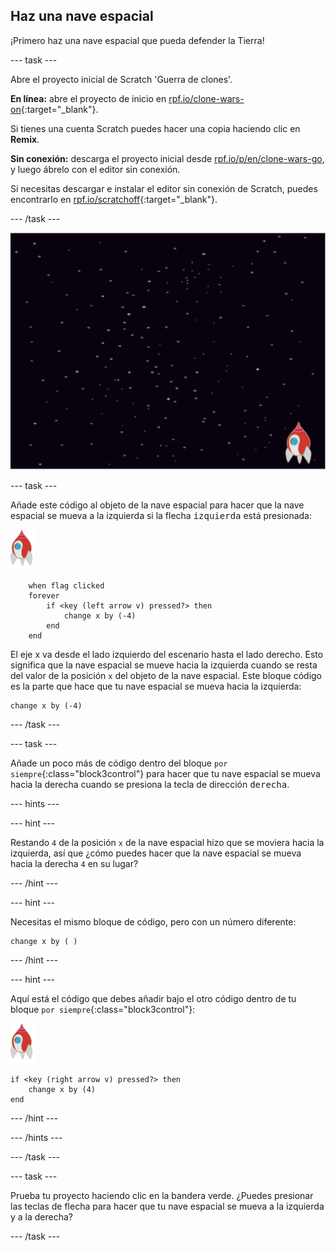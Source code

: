 ## Haz una nave espacial

¡Primero haz una nave espacial que pueda defender la Tierra!

\--- task \---

Abre el proyecto inicial de Scratch 'Guerra de clones'.

**En línea:** abre el proyecto de inicio en [rpf.io/clone-wars-on](http://rpf.io/clone-wars-on){:target="_blank"}.

Si tienes una cuenta Scratch puedes hacer una copia haciendo clic en **Remix**.

**Sin conexión:** descarga el proyecto inicial desde [rpf.io/p/en/clone-wars-go](http://rpf.io/p/en/clone-wars-go), y luego ábrelo con el editor sin conexión.

Si necesitas descargar e instalar el editor sin conexión de Scratch, puedes encontrarlo en [rpf.io/scratchoff](https://rpf.io/scratchoff){:target="_blank"}.

\--- /task \---

![proyecto inicial](images/starter-project.png)

\--- task \---

Añade este código al objeto de la nave espacial para hacer que la nave espacial se mueva a la izquierda si la flecha <kbd>izquierda</kbd> está presionada:

![objeto nave espacial](images/rocket-sprite.png)

```blocks3
    when flag clicked
    forever
        if <key (left arrow v) pressed?> then
            change x by (-4)
        end
    end
```

El eje x va desde el lado izquierdo del escenario hasta el lado derecho. Esto significa que la nave espacial se mueve hacia la izquierda cuando se resta del valor de la posición `x` del objeto de la nave espacial. Este bloque código es la parte que hace que tu nave espacial se mueva hacia la izquierda:

```blocks3
change x by (-4)
```

\--- /task \---

\--- task \---

Añade un poco más de código dentro del bloque `por siempre`{:class="block3control"} para hacer que tu nave espacial se mueva hacia la derecha cuando se presiona la tecla de dirección <kbd>derecha</kbd>.

\--- hints \---

\--- hint \---

Restando `4` de la posición `x` de la nave espacial hizo que se moviera hacia la izquierda, así que ¿cómo puedes hacer que la nave espacial se mueva hacia la derecha `4` en su lugar?

\--- /hint \---

\--- hint \---

Necesitas el mismo bloque de código, pero con un número diferente:

```blocks3
change x by ( )
```

\--- /hint \---

\--- hint \---

Aquí está el código que debes añadir bajo el otro código dentro de tu bloque `por siempre`{:class="block3control"}:

![objeto nave espacial](images/rocket-sprite.png)

```blocks3
if <key (right arrow v) pressed?> then
    change x by (4)
end
```

\--- /hint \---

\--- /hints \---

\--- /task \---

\--- task \---

Prueba tu proyecto haciendo clic en la bandera verde. ¿Puedes presionar las teclas de flecha para hacer que tu nave espacial se mueva a la izquierda y a la derecha?

\--- /task \---
